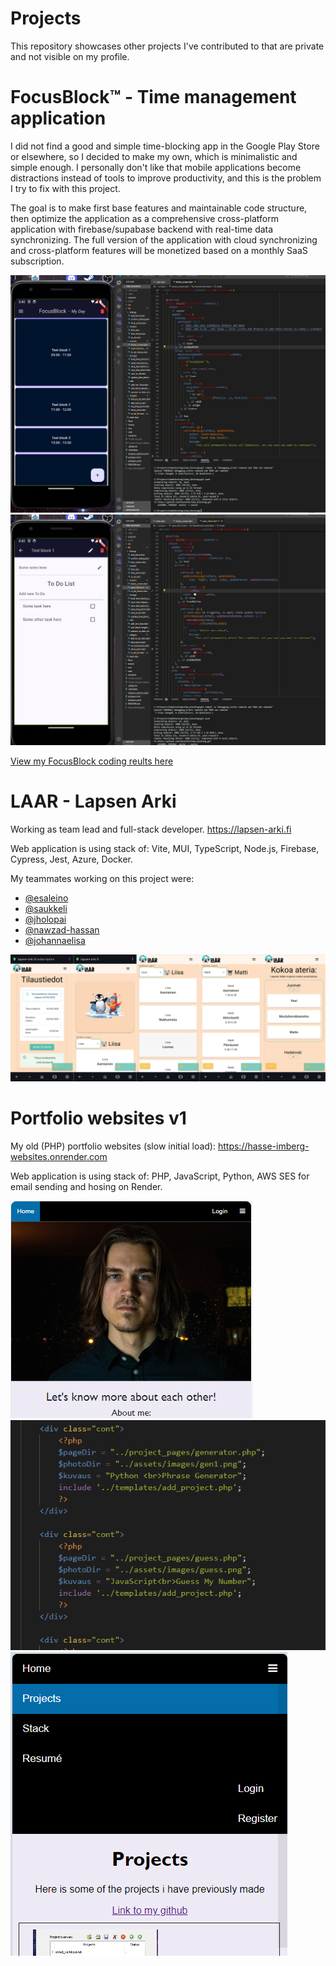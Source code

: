 # Projects
This repository showcases other projects I've contributed to that are private and not visible on my profile.

# FocusBlock™ - Time management application
I did not find a good and simple time-blocking app in the Google Play Store or elsewhere, so I decided to make my own, which is minimalistic and simple enough. I personally don't like that mobile applications become distractions instead of tools to improve productivity, and this is the problem I try to fix with this project.

The goal is to make first base features and maintainable code structure, then optimize the application as a comprehensive cross-platform application with firebase/supabase backend with real-time data synchronizing. The full version of the application with cloud synchronizing and cross-platform features will be monetized based on a monthly SaaS subscription.
  
![FocusBlock - merged images](focusblock.png)
![FocusBlock - merged images](image.png)

[View my FocusBlock coding reults here](results.md)


# LAAR - Lapsen Arki
Working as team lead and full-stack developer.
https://lapsen-arki.fi

Web application is using stack of: Vite, MUI, TypeScript, Node.js, Firebase, Cypress, Jest, Azure, Docker.

My teammates working on this project were:
- [@esaleino](https://github.com/esaleino)
- [@saukkeli](https://github.com/saukkeli)
- [@jholopai](https://github.com/jholopai)
- [@nawzad-hassan](https://github.com/nawzad-hassan)
- [@johannaelisa](https://github.com/johannaelisa)

  
![LAAR - merged images](MergedImages.png)


# Portfolio websites v1
My old (PHP) portfolio websites (slow initial load):
https://hasse-imberg-websites.onrender.com

Web application is using stack of: PHP, JavaScript, Python, AWS SES for email sending and hosing on Render.

![personal_wenbsites_v1](sites.png)
![personal_wenbsites_v1](sites1.png)
![personal_wenbsites_v1](sites3.png)
